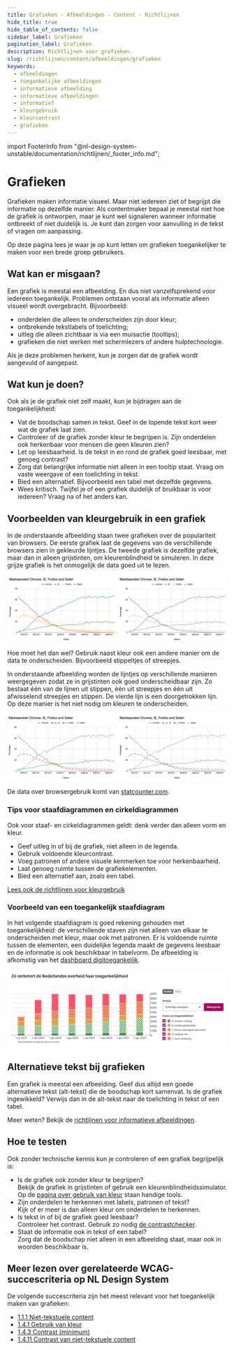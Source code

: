 ```yaml
---
title: Grafieken · Afbeeldingen · Content · Richtlijnen
hide_title: true
hide_table_of_contents: false
sidebar_label: Grafieken
pagination_label: Grafieken
description: Richtlijnen voor grafieken.
slug: /richtlijnen/content/afbeeldingen/grafieken
keywords:
  - afbeeldingen
  - toegankelijke afbeeldingen
  - informatieve afbeelding
  - informatieve afbeeldingen
  - informatief
  - kleurgebruik
  - kleurcontrast
  - grafieken
---
```


<!-- @license CC0-1.0 -->

import FooterInfo from "@nl-design-system-unstable/documentation/richtlijnen/\_footer_info.md";

# Grafieken

Grafieken maken informatie visueel. Maar niet iedereen ziet of begrijpt die informatie op dezelfde manier. Als contentmaker bepaal je meestal niet hoe de grafiek is ontworpen, maar je kunt wel signaleren wanneer informatie ontbreekt of niet duidelijk is. Je kunt dan zorgen voor aanvulling in de tekst of vragen om aanpassing.

Op deze pagina lees je waar je op kunt letten om grafieken toegankelijker te maken voor een brede groep gebruikers.

## Wat kan er misgaan?

Een grafiek is meestal een afbeelding. En dus niet vanzelfsprekend voor iedereen toegankelijk. Problemen ontstaan vooral als informatie alleen visueel wordt overgebracht. Bijvoorbeeld:

- onderdelen die alleen te onderscheiden zijn door kleur;
- ontbrekende tekstlabels of toelichting;
- uitleg die alleen zichtbaar is via een muisactie (tooltips);
- grafieken die niet werken met schermlezers of andere hulptechnologie.

Als je deze problemen herkent, kun je zorgen dat de grafiek wordt aangevuld of aangepast.

## Wat kun je doen?

Ook als je de grafiek niet zelf maakt, kun je bijdragen aan de toegankelijkheid:

- Vat de boodschap samen in tekst. Geef in de lopende tekst kort weer wat de grafiek laat zien.
- Controleer of de grafiek zonder kleur te begrijpen is. Zijn onderdelen ook herkenbaar voor mensen die geen kleuren zien?
- Let op leesbaarheid. Is de tekst in en rond de grafiek goed leesbaar, met genoeg contrast?
- Zorg dat belangrijke informatie niet alleen in een tooltip staat. Vraag om vaste weergave of een toelichting in tekst.
- Bied een alternatief. Bijvoorbeeld een tabel met dezelfde gegevens.
- Wees kritisch. Twijfel je of een grafiek duidelijk of bruikbaar is voor iedereen? Vraag na of het anders kan.

## Voorbeelden van kleurgebruik in een grafiek

In de onderstaande afbeelding staan twee grafieken over de populariteit van browsers. De eerste grafiek laat de gegevens van de verschillende browsers zien in gekleurde lijntjes. De tweede grafiek is dezelfde grafiek, maar dan in alleen grijstinten, om kleurenblindheid te simuleren. In deze grijze grafiek is het onmogelijk de data goed uit te lezen.

![Twee verschillende weergaven van een grafiek over de populariteit van verschillende webbrowsers, een met gekleurde lijntjes en daarnaast dezelfde grafiek in grijstinten.](https://raw.githubusercontent.com/nl-design-system/documentatie/assets/wcag-1-4-1-grafiek-fout.png)

Hoe moet het dan wel? Gebruik naast kleur ook een andere manier om de data te onderscheiden. Bijvoorbeeld stippeltjes of streepjes.

In onderstaande afbeelding worden de lijntjes op verschillende manieren weergegeven zodat ze in grijstinten ook goed onderscheidbaar zijn. Zo bestaat één van de lijnen uit stippen, één uit streepjes en één uit afwisselend streepjes en stippen. De vierde lijn is een doorgetrokken lijn. Op deze manier is het niet nodig om kleuren te onderscheiden.

![Twee verschillende weergaven van een grafiek over de populariteit van verschillende webbrowsers, een met gekleurde maar verschillend gestreepte lijntjes en daarnaast dezelfde grafiek in grijstinten.](https://raw.githubusercontent.com/nl-design-system/documentatie/assets/wcag-1-4-1-grafiek-goed.png)

De data over browsergebruik komt van [statcounter.com](https://gs.statcounter.com/browser-market-share#monthly-200901-202412).

### Tips voor staafdiagrammen en cirkeldiagrammen

Ook voor staaf- en cirkeldiagrammen geldt: denk verder dan alleen vorm en kleur.

- Geef uitleg in of bij de grafiek, niet alleen in de legenda.
- Gebruik voldoende kleurcontrast.
- Voeg patronen of andere visuele kenmerken toe voor herkenbaarheid.
- Laat genoeg ruimte tussen de grafiekelementen.
- Bied een alternatief aan, zoals een tabel.

[Lees ook de richtlijnen voor kleurgebruik](/richtlijnen/content/tekstopmaak/kleurgebruik/)

### Voorbeeld van een toegankelijk staafdiagram

In het volgende staafdiagram is goed rekening gehouden met toegankelijkheid: de verschillende staven zijn niet alleen van elkaar te onderscheiden met kleur, maar ook met patronen. Er is voldoende ruimte tussen de elementen, een duidelijke legenda maakt de gegevens leesbaar en de informatie is ook beschikbaar in tabelvorm. De afbeelding is afkomstig van het [dashboard digitoegankelijk](https://dashboard.digitoegankelijk.nl/).

![Voorbeeld van een toegankelijk staafdiagram met patronen goede leesbaarheid en toelichting in tekst en tabel](https://raw.githubusercontent.com/nl-design-system/documentatie/assets/richtlijnen-content-afbeeldingen-grafieken-kleurgebruik.png)

## Alternatieve tekst bij grafieken

Een grafiek is meestal een afbeelding. Geef dus altijd een goede alternatieve tekst (alt-tekst) die de boodschap kort samenvat. Is de grafiek ingewikkeld? Verwijs dan in de alt-tekst naar de toelichting in tekst of een tabel.

Meer weten? Bekijk de [richtlijnen voor informatieve afbeeldingen](/richtlijnen/content/afbeeldingen/informatieve-afbeeldingen).

## Hoe te testen

Ook zonder technische kennis kun je controleren of een grafiek begrijpelijk is:

- Is de grafiek ook zonder kleur te begrijpen?  
  Bekijk de grafiek in grijstinten of gebruik een kleurenblindheidssimulator. Op de [pagina over gebruik van kleur](/wcag/1.4.1#hoe-te-testen) staan handige tools.
- Zijn onderdelen te herkennen met labels, patronen of tekst?  
  Kijk of er meer is dan alleen kleur om onderdelen te herkennen.
- Is tekst in of bij de grafiek goed leesbaar?  
  Controleer het contrast. Gebruik zo nodig [de contrastchecker](/contrast/).
- Staat de informatie ook in tekst of een tabel?  
  Zorg dat de boodschap niet alleen in een afbeelding staat, maar ook in woorden beschikbaar is.

## Meer lezen over gerelateerde WCAG-succescriteria op NL Design System

De volgende succescriteria zijn het meest relevant voor het toegankelijk maken van grafieken:

- [1.1.1 Niet-tekstuele content](/wcag/1.1.1)
- [1.4.1 Gebruik van kleur](/wcag/1.4.1)
- [1.4.3 Contrast (minimum)](/wcag/1.4.3)
- [1.4.11 Contrast van niet-tekstuele content](/wcag/1.4.11)

<FooterInfo />

